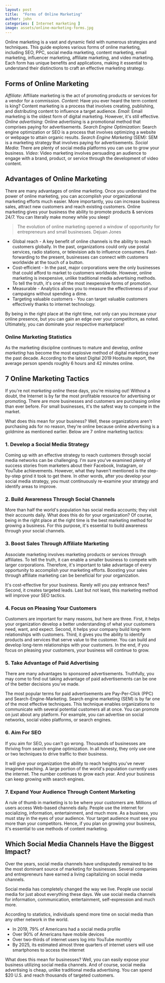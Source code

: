 ```yaml
---
layout: post
title:  "Forms of Online Marketing"
author: john
categories: [ Internet marketing ]
image: assets/online-marketing-forms.jpg
---
```


Online marketing is a vast and dynamic field with numerous strategies and techniques. This guide explores various forms of online marketing, including SEO, PPC, social media marketing, content marketing, email marketing, influencer marketing, affiliate marketing, and video marketing. Each form has unique benefits and applications, making it essential to understand their distinctions to craft an effective marketing strategy.

## Forms of Online Marketing

*Affiliate*: Affiliate marketing is the act of promoting products or services for a vendor for a commission.
*Content*: Have you ever heard the term content is king? Content marketing is a process that involves creating, publishing, and distributing content to influence a target audience.
*Email*: Email marketing is the oldest form of digital marketing. However, it's still effective.
*Online advertising*: Online advertising is a promotional method that comprises paying for advertisements.
*Search Engine Optimization*: Search engine optimization or SEO is a process that involves optimizing a website or webpage to attain organic results.
*Search Engine Marketing* (SEM): SEM is a marketing strategy that involves paying for advertisements.
*Social Media*: There are plenty of social media platforms you can use to grow your business.
*Video*: Video marketing involves persuading an audience to engage with a brand, product, or service through the development of video content.

## Advantages of Online Marketing

There are many advantages of online marketing. Once you understand the power of online marketing, you can accomplish your organizational marketing efforts much easier. More importantly, you can increase business sales, attract new customers and reach existing customers. Online marketing gives your business the ability to promote products & services 24/7. You can literally make money while you sleep!

> The evolution of online marketing opened a window of opportunity for entrepreneurs and small businesses.
 Dejuan Jones

* Global reach - A key benefit of online channels is the ability to reach customers globally. In the past, organizations could only use postal services, radio stations, or television ads to influence consumers. Fast-forwarding to the present, businesses can connect with customers worldwide at the touch of a button.
* Cost-efficient - In the past, major corporations were the only businesses that could afford to market to customers worldwide. However, online marketing is inexpensive, unlike traditional media advertising methods. To tell the truth, it's one of the most inexpensive forms of promotion.
* Measurable - Analytics allows you to measure the effectiveness of your campaigns without spending a dime.
* Targeting valuable customers - You can target valuable customers effectively thanks to internet technology.

By being in the right place at the right time, not only can you increase your online presence, but you can gain an edge over your competitors, as noted. Ultimately, you can dominate your respective marketplace!

### Online Marketing Statistics

As the marketing discipline continues to mature and develop, *online marketing* has become the most explosive method of digital marketing over the past decade. According to the latest Digital 2019 Hootsuite report, the average person spends roughly 6 hours and 42 minutes online.

## 7 Online Marketing Tactics

If you're not *marketing online* these days, you're missing out! Without a doubt, the Internet is by far the most profitable resource for advertising or promoting. There are more businesses and customers are purchasing online than ever before. For small businesses, it's the safest way to compete in the market.

What does this mean for your business? Well, these organizations aren't purchasing ads for no reason, they're online because online advertising is a goldmine as mentioned earlier. Below are 7 online marketing tactics:

### 1. Develop a Social Media Strategy

Coming up with an effective strategy to reach customers through social media networks can be challenging. I'm sure you've examined plenty of success stories from marketers about their Facebook, Instagram, or YouTube achievements. However, what they haven't mentioned is the step-by-step grind it took to get there. In other words, after you develop your social media strategy, you must continuously re-examine your strategy and identify areas to improve.

### 2. Build Awareness Through Social Channels

More than half the world's population has social media accounts; they visit their accounts daily. What does this do for your organization? Of course, being in the right place at the right time is the best marketing method for growing a business. For this purpose, it's essential to build awareness through your social channels.

### 3. Boost Sales Through Affiliate Marketing

Associate marketing involves marketing products or services through affiliates. To tell the truth, it can enable a smaller business to compete with larger corporations. Therefore, it's important to take advantage of every opportunity to accomplish your marketing efforts. Boosting your sales through affiliate marketing can be beneficial for your organization.

It's cost-effective for your business. Rarely will you pay entrance fees? Second, it creates targeted leads. Last but not least, this marketing method will improve your SEO tactics.

### 4. Focus on Pleasing Your Customers

Customers are important for many reasons, but here are three. First, it helps your organization develop a better understanding of what your customers need, want, and expect. Second, it helps your company build long-term relationships with customers. Third, it gives you the ability to identify products and services that serve value to the customer. You can build and develop long-term relationships with your customers. In the end, if you focus on pleasing your customers, your business will continue to grow.

### 5. Take Advantage of Paid Advertising

There are many advantages to sponsored advertisements. Truthfully, you may come to find out taking advantage of paid advertisements can be one of the better decisions you've made.

The most popular terms for paid advertisements are Pay-Per-Click (PPC) and Search-Engine-Marketing. Search engine marketing (SEM) is by far one of the most effective techniques. This technique enables organizations to communicate with several potential customers all at once. You can promote on just about any platform. For example, you can advertise on social networks, social video platforms, or search engines.

### 6. Aim For SEO

If you aim for SEO, you can't go wrong. Thousands of businesses are thriving from search engine optimization. In all honesty, they only use one or two techniques to drive traffic to their business.

It will give your organization the ability to reach heights you've never imagined reaching. A large portion of the world's population currently uses the internet. The number continues to grow each year. And your business can keep growing with search engines.

### 7. Expand Your Audience Through Content Marketing

A rule of thumb in marketing is to be where your customers are. Millions of users access Web-based channels daily. People use the internet for socializing, information, entertainment, and much more. As a business, you must stay in the eyes of your audience. Your target audience must see you more than your competitors. Hence, if you plan on growing your business, it's essential to use methods of content marketing.

## Which Social Media Channels Have the Biggest Impact?

Over the years, social media channels have undisputedly remained to be the most dominant source of marketing for businesses. Several companies and entrepreneurs have earned a living capitalizing on social media channels.

Social media has completely changed the way we live. People use social media for just about everything these days. We use social media channels for information, communication, entertainment, self-expression and much more.

According to statistics, individuals spend more time on social media than any other network in the world.

* In 2019, 79% of Americans had a social media profile
* Over 90% of Americans have mobile devices
* Over two-thirds of internet users log into YouTube monthly
* By 2025, its estimated almost three quarters of internet users will use smartphones to access the internet

What does this mean for businesses? Well, you can easily expose your business utilizing social media channels. And of course, social media advertising is cheap, unlike traditional media advertising. You can spend $20 U.S. and reach thousands of targeted customers.
